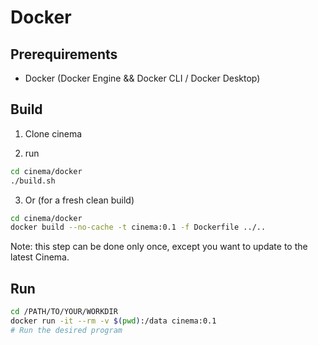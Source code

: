 # Docker

## Prerequirements
- Docker (Docker Engine && Docker CLI / Docker Desktop)

## Build
1. Clone cinema

2. run
~~~Bash
cd cinema/docker
./build.sh
~~~

3. Or (for a fresh clean build)
~~~Bash
cd cinema/docker
docker build --no-cache -t cinema:0.1 -f Dockerfile ../..
~~~

Note: this step can be done only once, except you want to update to the latest Cinema.

## Run
~~~Bash
cd /PATH/TO/YOUR/WORKDIR
docker run -it --rm -v $(pwd):/data cinema:0.1
# Run the desired program
~~~
